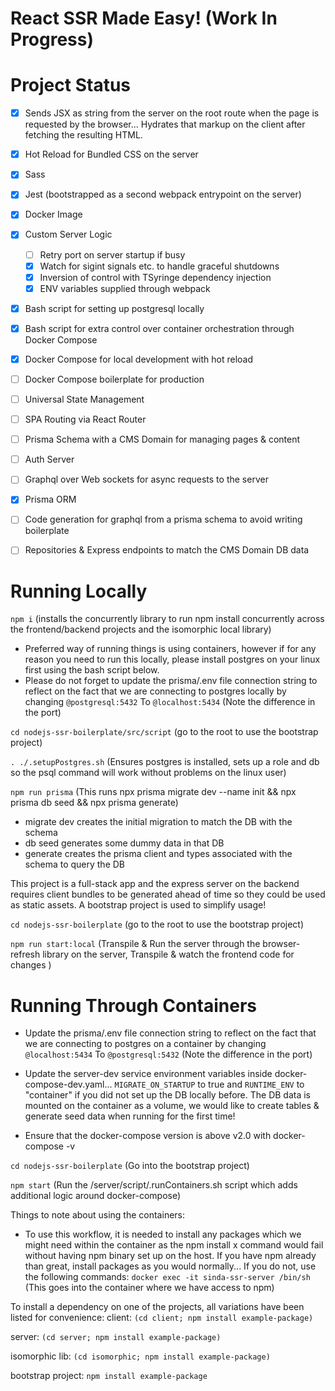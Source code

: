 # React SSR Made Easy! (Work In Progress)

# Project Status
- [x] Sends JSX as string from the server on the root route when the page is requested by the browser... Hydrates that markup on the client after fetching the resulting HTML.
- [x] Hot Reload for Bundled CSS on the server
- [x] Sass
- [x] Jest (bootstrapped as a second webpack entrypoint on the server) 
- [x] Docker Image
- [x] Custom Server Logic
     - [ ] Retry port on server startup if busy
     - [x] Watch for sigint signals etc. to handle graceful shutdowns
     - [x] Inversion of control with TSyringe dependency injection
     - [x] ENV variables supplied through webpack
- [x] Bash script for setting up postgresql locally
- [x] Bash script for extra control over container orchestration through Docker Compose 
- [x] Docker Compose for local development with hot reload
- [ ] Docker Compose boilerplate for production
- [ ] Universal State Management
- [ ] SPA Routing via React Router
- [ ] Prisma Schema with a CMS Domain for managing pages & content
- [ ] Auth Server
- [ ] Graphql over Web sockets for async requests to the server
- [x] Prisma ORM
- [ ] Code generation for graphql from a prisma schema to avoid writing boilerplate
- [ ] Repositories & Express endpoints to match the CMS Domain DB data


# Running Locally
`npm i` (installs the concurrently library to run npm install concurrently across the frontend/backend projects and the isomorphic local library)

* Preferred way of running things is using containers, however if for any reason you need to run this locally, please install postgres on your linux first using the bash script below.
* Please do not forget to update the prisma/.env file connection string to reflect on the fact that we are connecting to postgres locally by changing 
`@postgresql:5432` To `@localhost:5434` (Note the difference in the port)


`cd nodejs-ssr-boilerplate/src/script` (go to the root to use the bootstrap project)


`. ./.setupPostgres.sh` (Ensures postgres is installed, sets up a role and db so the psql command will work without problems on the linux user)

`npm run prisma` (This runs npx prisma migrate dev --name init && npx prisma db seed && npx prisma generate)
* migrate dev creates the initial  migration to match the DB with the schema
* db seed generates some dummy data in that DB
* generate creates the prisma client and types associated with the schema to query the DB

This project is a full-stack app and the express server on the backend requires client bundles to be generated ahead of time so they could be used as static assets. A bootstrap project is used to simplify usage!

`cd nodejs-ssr-boilerplate` (go to the root to use the bootstrap project)


`npm run start:local` (Transpile & Run the server through the browser-refresh library on the server, Transpile & watch the frontend code for changes )


# Running Through Containers

* Update the prisma/.env file connection string to reflect on the fact that we are connecting to postgres on a container by changing 
 `@localhost:5434`  To `@postgresql:5432` (Note the difference in the port)

* Update the server-dev service environment variables inside docker-compose-dev.yaml... `MIGRATE_ON_STARTUP` to true and `RUNTIME_ENV` to "container" if you did not set up the DB locally before. The DB data is mounted on the container as a volume, we would like to create tables & generate seed data when running for the first time!

* Ensure that the docker-compose version is above v2.0 with docker-compose -v

`cd nodejs-ssr-boilerplate` (Go into the bootstrap project)

`npm start` (Run the /server/script/.runContainers.sh script which adds additional logic around docker-compose) 

Things to note about using the containers:

* To use this workflow, it is needed to install any packages which we might need within the container as the npm install x command would fail without having npm binary set up on the host. If you have npm already than great, install packages as you would normally... 
If you do not, use the following commands:
`docker exec -it sinda-ssr-server /bin/sh` (This goes into the container where we have access to npm)

To install a dependency on one of the projects, all variations have been listed for convenience:
client: `(cd client; npm install example-package)` 

server: `(cd server; npm install example-package)` 

isomorphic lib: `(cd isomorphic; npm install example-package)`

bootstrap project: `npm install example-package` 
